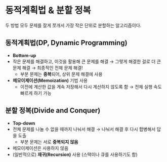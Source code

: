 # 동적계획법 & 분할 정복

두 방법 모두 문제를 잘게 쪼개서 가장 작은 단위로 분할하는 알고리즘이다.

## 동적계획법(DP, Dynamic Programming)

- **Bottom-up**
- 작은 문제를 해결하고, 이것을 활용해 큰 문제를 해결
→ 그렇게 해결한 걸로 더 큰 문제 해결
→ 최종적인 전체 문제 해결!
    - 부분 문제는 **중복**되어, 상위 문제 해결에 사용
- **메모이제이션(Memoization)** 기법 사용
    - 이전에 계산한 값을 계속 저장해서 다시 계산하지 않도록 함
    → 전체 실행 속도 빠르게 하기 가능

## 분할 정복(Divide and Conquer)

- **Top-down**
- 전체 문제를 나눌 수 없을 때까지 나눠서 해결
→ 나눠서 해결 후 다시 합병해서 답을 도출
    - 부분 문제는 서로 **중복되지 않음**
- 메모이제이션은 사용하지 않음
- (일반적으로) **재귀(Recursion)** 사용 (스택이나 큐를 사용하기도 함)